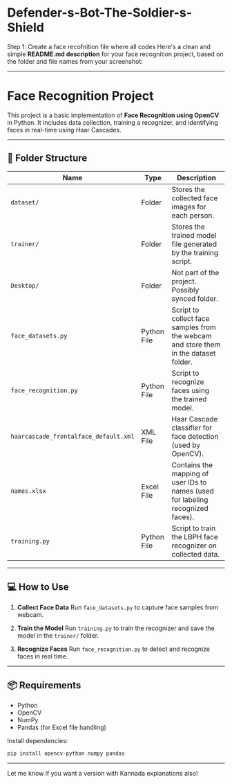 # Defender-s-Bot-The-Soldier-s-Shield
Step 1: Create a face recofnition file where all codes Here's a clean and simple **README.md description** for your face recognition project, based on the folder and file names from your screenshot:

---

# Face Recognition Project

This project is a basic implementation of **Face Recognition using OpenCV** in Python. It includes data collection, training a recognizer, and identifying faces in real-time using Haar Cascades.

---

## 📁 Folder Structure

| Name                                  | Type        | Description                                                                          |
| ------------------------------------- | ----------- | ------------------------------------------------------------------------------------ |
| `dataset/`                            | Folder      | Stores the collected face images for each person.                                    |
| `trainer/`                            | Folder      | Stores the trained model file generated by the training script.                      |
| `Desktop/`                            | Folder      | Not part of the project. Possibly synced folder.                                     |
| `face_datasets.py`                    | Python File | Script to collect face samples from the webcam and store them in the dataset folder. |
| `face_recognition.py`                 | Python File | Script to recognize faces using the trained model.                                   |
| `haarcascade_frontalface_default.xml` | XML File    | Haar Cascade classifier for face detection (used by OpenCV).                         |
| `names.xlsx`                          | Excel File  | Contains the mapping of user IDs to names (used for labeling recognized faces).      |
| `training.py`                         | Python File | Script to train the LBPH face recognizer on collected data.                          |

---

## 💻 How to Use

1. **Collect Face Data**
   Run `face_datasets.py` to capture face samples from webcam.

2. **Train the Model**
   Run `training.py` to train the recognizer and save the model in the `trainer/` folder.

3. **Recognize Faces**
   Run `face_recognition.py` to detect and recognize faces in real time.

---

## 📦 Requirements

* Python
* OpenCV
* NumPy
* Pandas (for Excel file handling)

Install dependencies:

```bash
pip install opencv-python numpy pandas
```

---

Let me know if you want a version with Kannada explanations also!
